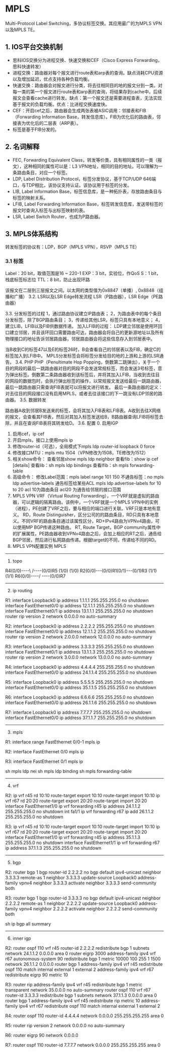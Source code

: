 # MPLS
Multi-Protocol Label Switching，多协议标签交换。其应用最广的为MPLS VPN以及MPLS TE。
## 1. IOS平台交换机制
* 思科IOS交换分为进程交换、快速交换和CEF（Cisco Express Forwarding，思科快速转发）
* 进程交换：路由器对每个报文进行route表和arp表的查询。缺点消耗CPU资源以及增加延迟，优点支持各种负载均衡。
* 快速交换：路由器会对报文进行分类，将去往相同目的地的报文分到一类。对每一类的第一个报文进行route表和arp表的查询，将结果存到cache中。后续报文会查看cache进行转发。缺点：第一个报文还是需要进程查表，无法实现基于报文的负载均衡。优点：比进程交换速度快。
* CEF：开启cef之后，路由器会生成两张表被ASIC调用：邻接表和FIB（Forwarding Information Base，转发信息库）。FIB为优化后的路由表，邻接表为优化后的二层表（ARP表）。
* 标签是基于FIB分发的。
## 2. 名词解释
* FEC, Forwarding Equivalent Class，转发等价类，具有相同属性的一类（报文），这种相同的属性可以是：L3 VPN地址，相同的目的地址。可以理解为一条路由条目，对应一个标签。
* LDP, Label Distribution Protocol，标签分发协议，基于TCP/UDP 646端口，与TDP相比，该协议支持认证。该协议用于标签的分发。
* LIB, Label Information Base，标签信息库，是一种拓扑表，存放路由条目与标签的映射关系。
* LFIB, Label Forwarding Information Base，标签转发信息库，发送带标签的报文时查询入标签与出标签映射的表。
* LSR, Label Switch Router，也成为P路由器。
## 3. MPLS体系结构
转发标签的协议有：LDP，BGP（MPLS VPN），RSVP（MPLS TE）
### 3.1 标签
 
Label：20 bit，取值范围是16 ~ 220-1
EXP：3 bit，实验位，作QoS
S：1 bit，栈底标签标志位
TTL：8 bit，防止出现环路
 
该报文在二层到三层报文之间。以太网的类型值为0x8847（单播）, 0x8848（组播和广播）
3.2.    LSR以及LSR Edge转发流程
LSR（P路由器），LSR Edge（PE路由器）
 
 
3.3.    分发标签的过程
1，通过路由协议建立IP路由表；
2，为路由表中的每个条目分发标签，除了BGP路由条目；
3，传递给其他LSR，标签只具有本地意义；
4，建立LIB，LFIB以及FIB供数据传递。
加入LFIB的过程：
LDP建立邻居是使用环回口建立邻居，并且该环回口需要路由可达，路由器会将自己的更新源地址以及所有物理接口的地址告诉邻居路由器，邻居路由器会将这些信息存入到邻居表中。
 
当B收到C的标签47以及E的标签26时，B会查看自己的邻居表以及FIB，确定C的标签加入到LFIB中。
MPLS分发标签会将标签分发给目的地的上游和上游的LSR通告。
3.4.    PHP
PHP（Penultimate Hop Popping，倒数第二跳弹出），关于一个目的网段的最后一跳路由器对目的网段不会发送常规标签，而会发送3号标签，意为弹出标签。倒数第二条路由器收到该标签后，并将其加入LFIB，当收到去往目的网段的数据包时，会执行弹出标签的操作，以常规报文发送给最后一跳路由器，最后一跳路由器只需查询FIB表就可以将报文进行转发。
最后一条路由器的定义：对去往目的网段接口没有启用MPLS，或者去往该接口的下一跳没有LDP邻居的路由器。
3.5.    数据转发
 
路由器A收到邻居B发送来的标签，会将其加入FIB表和LFIB表。A收到去往X网络的报文，会查看其FIB表，然后对其加入标签发送给B，B路由器查询LFIB将标签去除，并且在查询FIB表将其转发给D。
3.6.    配置
0. 启用IGP
1. 启用cef，ip cef
2. 开启mpls，接口上使用mpls ip
3. 修改router-id（可选），全局模式下mpls ldp router-id loopback 0 force
4. 修改接口MTU：mpls mtu 1504（VPN修改为1508，TE修改为1512）
5. 相关show命令：
查看邻居show mpls ldp neighbor
查看fib：show ip cef [details]
查看lib：sh mpls ldp bindings
查看lfib：sh mpls forwarding-table
6. 高级命令：
修改Label范围：mpls label range 101 150
不通告标签：no mpls ldp advertise-labels
通告标签给某些ACL
mpls ldp advertise-labels for 10 to 20
acl 10为路由条目
acl20 为通告给邻居的接口范围
4.  MPLS VPN
VRF（Virtual Routing Forwarding），一个VRF就是虚拟的路由器，可以逻辑的隔离路由。该例中，一个VRF就是一个MPLS VPN中的实例（进程），PE创建了VRF之后，要与相应的端口进行关联。VRF只是本地有意义。
RD，Route Distinguisher，区分公司的的路由条目，RD只具有本地意义。不同VRF的路由条目通过该属性区分，RD+IPv4路由为VPNv4路由，可以使用MP BGP传递这种路由。
RT, Route Target，BGP community属性中的扩展属性，PE路由器收到VPNv4路由之后，会加上相应的RT之后，通告给BGP邻居，然后进行私网路由传递。根据target的不同，传递给不同的RD。
5.  MPLS VPN配置实例
MPLS

----------------------------------------------------------
1. topo

R4(0/0)----\                                 /----(0/0)R5
           (1/0)                          (1/0)
             R2(0/0)---(0/0)R1(0/1)---(0/1)R3
           (1/1)                          (1/1)
R6(0/0)----/                                 \----(0/0)R7

----------------------------------------------------------
2. ip routing

R1:
interface Loopback0
 ip address 1.1.1.1 255.255.255.0
 no shutdown 
interface FastEthernet0/0
 ip address 12.1.1.1 255.255.255.0
 no shutdown 
interface FastEthernet0/1
 ip address 13.1.1.1 255.255.255.0
 no shutdown 
router rip
 version 2
 network 0.0.0.0
 no auto-summary

R2:
interface Loopback0
 ip address 2.2.2.2 255.255.255.0
 no shutdown 
interface FastEthernet0/0
 ip address 12.1.1.2 255.255.255.0
 no shutdown 
router rip
 version 2
 network 2.0.0.0
 network 12.0.0.0
 no auto-summary

R3:
interface Loopback0
 ip address 3.3.3.3 255.255.255.0
 no shutdown 
interface FastEthernet0/1
 ip address 13.1.1.3 255.255.255.0
 no shutdown 
router rip
 version 2
 network 3.0.0.0
 network 13.0.0.0
 no auto-summary

R4:
interface Loopback0
 ip address 4.4.4.4 255.255.255.0
 no shutdown
interface FastEthernet0/0
 ip address 24.1.1.4 255.255.255.0
 no shutdown

R5:
interface Loopback0
 ip address 5.5.5.5 255.255.255.0
 no shutdown 
interface FastEthernet0/0
 ip address 35.1.1.5 255.255.255.0
 no shutdown 

R6:
interface Loopback0
 ip address 6.6.6.6 255.255.255.0
 no shutdown 
interface FastEthernet0/0
 ip address 26.1.1.6 255.255.255.0
 no shutdown 

R7:
interface Loopback0
 ip address 7.7.7.7 255.255.255.0
 no shutdown 
interface FastEthernet0/0
 ip address 37.1.1.7 255.255.255.0
 no shutdown

----------------------------------------------------------
3. mpls

R1:
interface range FastEthernet 0/0-1
 mpls ip

R2:
interface FastEthernet 0/0
 mpls ip

R3:
interface FastEthernet 0/1
 mpls ip

sh mpls ldp nei
sh mpls ldp binding
sh mpls forwarding-table

----------------------------------------------------------
4. vrf

R2:
ip vrf r45
 rd 10:10
 route-target export 10:10
 route-target import 10:10
ip vrf r67
 rd 20:20
 route-target export 20:20
 route-target import 20:20
interface FastEthernet1/0
 ip vrf forwarding r45
 ip address 24.1.1.2 255.255.255.0
 no shutdown 
int fa1/1
 ip vrf forwarding r67
 ip add 26.1.1.2 255.255.255.0
 no shutdown 

R3:
ip vrf r45
 rd 10:10
 route-target export 10:10
 route-target import 10:10
ip vrf r67
 rd 20:20
 route-target export 20:20
 route-target import 20:20
interface FastEthernet1/0
 ip vrf forwarding r45
 ip address 35.1.1.3 255.255.255.0
 no shutdown 
interface FastEthernet1/1
 ip vrf forwarding r67
 ip address 37.1.1.3 255.255.255.0
 no shutdown 

----------------------------------------------------------
5. bgp

R2:
router bgp 1
 bgp router-id 2.2.2.2
 no bgp default ipv4-unicast
 neighbor 3.3.3.3 remote-as 1
 neighbor 3.3.3.3 update-source Loopback0
 address-family vpnv4
  neighbor 3.3.3.3 activate
  neighbor 3.3.3.3 send-community both

R3:
router bgp 1
 bgp router-id 3.3.3.3
 no bgp default ipv4-unicast
 neighbor 2.2.2.2 remote-as 1
 neighbor 2.2.2.2 update-source Loopback0
 address-family vpnv4
  neighbor 2.2.2.2 activate
  neighbor 2.2.2.2 send-community both

sh ip bgp all summary

----------------------------------------------------------
6. inner igp

R2:
router ospf 110 vrf r45
 router-id 2.2.2.2
 redistribute bgp 1 subnets
 network 24.1.1.2 0.0.0.0 area 0
router eigrp 3000
 address-family ipv4 vrf r67 autonomous-system 90
  redistribute bgp 1 metric 10000 100 255 1 1500
  network 26.1.1.2 0.0.0.0
router bgp 1
 address-family ipv4 vrf r45
  redistribute ospf 110 match internal external 1 external 2
 address-family ipv4 vrf r67
  redistribute eigrp 90 metric 10

R3:
router rip
 address-family ipv4 vrf r45
  redistribute bgp 1 metric transparent
  network 35.0.0.0
  no auto-summary
router ospf 110 vrf r67
 router-id 3.3.3.3
 redistribute bgp 1 subnets
 network 37.1.1.3 0.0.0.0 area 0
router bgp 1
 address-family ipv4 vrf r45
  redistribute rip metric 10
 address-family ipv4 vrf r67
  redistribute ospf 110 match internal external 1 external 2

R4:
router ospf 110
 router-id 4.4.4.4
 network 0.0.0.0 255.255.255.255 area 0

R5:
router rip
 version 2
 network 0.0.0.0
 no auto-summary

R6:
router eigrp 90
 network 0.0.0.0

R7:
router ospf 110
 router-id 7.7.7.7
 network 0.0.0.0 255.255.255.255 area 0







